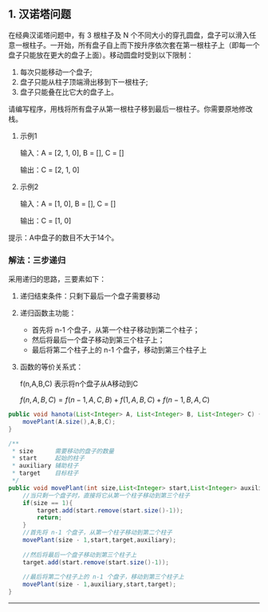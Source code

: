 ## 1. 汉诺塔问题

在经典汉诺塔问题中，有 3 根柱子及 N 个不同大小的穿孔圆盘，盘子可以滑入任意一根柱子。一开始，所有盘子自上而下按升序依次套在第一根柱子上（即每一个盘子只能放在更大的盘子上面）。移动圆盘时受到以下限制：

1. 每次只能移动一个盘子;
2. 盘子只能从柱子顶端滑出移到下一根柱子;
3. 盘子只能叠在比它大的盘子上。

请编写程序，用栈将所有盘子从第一根柱子移到最后一根柱子。你需要原地修改栈。

1. 示例1

   输入：A = [2, 1, 0], B = [], C = []

   输出：C = [2, 1, 0]

2. 示例2

   输入：A = [1, 0], B = [], C = []

   输出：C = [1, 0]

提示：A中盘子的数目不大于14个。



### 解法：三步递归

采用递归的思路，三要素如下：

1. 递归结束条件：只剩下最后一个盘子需要移动

2. 递归函数主功能：

   - 首先将 n-1 个盘子，从第一个柱子移动到第二个柱子；
   - 然后将最后一个盘子移动到第三个柱子上；
   - 最后将第二个柱子上的 n-1 个盘子，移动到第三个柱子上

3. 函数的等价关系式：

   f(n,A,B,C) 表示将n个盘子从A移动到C

   $f(n,A,B,C) = f(n-1,A,C,B) + f(1,A,B,C) + f(n-1,B,A,C)$

```java
public void hanota(List<Integer> A, List<Integer> B, List<Integer> C) {
    movePlant(A.size(),A,B,C);
}

/**
 * size      需要移动的盘子的数量
 * start     起始的柱子
 * auxiliary 辅助柱子
 * target    目标柱子
 */
public void movePlant(int size,List<Integer> start,List<Integer> auxiliary,List<Integer> target){
    //当只剩一个盘子时，直接将它从第一个柱子移动到第三个柱子
    if(size == 1){
        target.add(start.remove(start.size()-1));
        return;
    }
    //首先将 n-1 个盘子，从第一个柱子移动到第二个柱子
    movePlant(size - 1,start,target,auxiliary);
    
    //然后将最后一个盘子移动到第三个柱子上
    target.add(start.remove(start.size()-1));
    
    //最后将第二个柱子上的 n-1 个盘子，移动到第三个柱子上
    movePlant(size - 1,auxiliary,start,target);
}

```

---